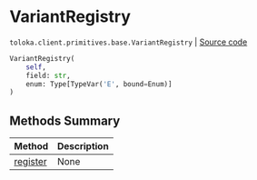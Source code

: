 # VariantRegistry
`toloka.client.primitives.base.VariantRegistry` | [Source code](https://github.com/Toloka/toloka-kit/blob/v0.1.25/src/client/primitives/base.py#L26)

```python
VariantRegistry(
    self,
    field: str,
    enum: Type[TypeVar('E', bound=Enum)]
)
```

## Methods Summary

| Method | Description |
| :------| :-----------|
[register](toloka.client.primitives.base.VariantRegistry.register.md)| None
